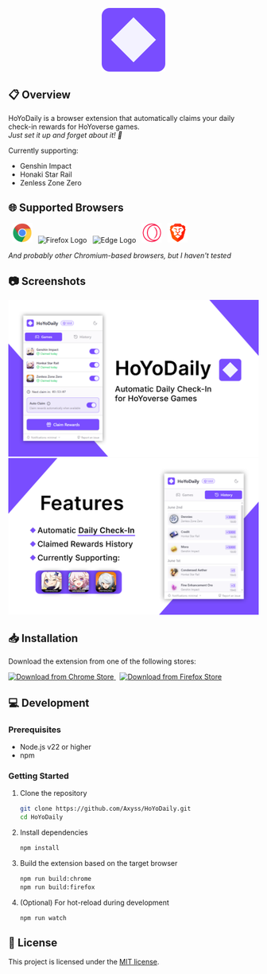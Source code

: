 <p align="center">
  <img src="./public/icon128.png" alt="HoYoDaily Logo" width="128"/>
</p>

## 📋 Overview
HoYoDaily is a browser extension that automatically claims your daily check-in rewards for HoYoverse games.
<br>
_Just set it up and forget about it! 🚀_

Currently supporting:
- Genshin Impact
- Honaki Star Rail
- Zenless Zone Zero

## 🌐 Supported Browsers
&nbsp;
<img src="docs/chrome.svg" width=40 alt="Chrome Logo" />
&nbsp;
<img src="docs/firefox.svg" width=40 alt="Firefox Logo" />
&nbsp;
<img src="docs/edge.svg" width=40 alt="Edge Logo" />
&nbsp;
<img src="docs/opera-gx.svg" width=40 alt="Opera Logo" />
&nbsp;
<img src="docs/brave.svg" width=40 alt="Brave Logo" />
&nbsp;

_And probably other Chromium-based browsers, but I haven't tested_

## 📷 Screenshots
<p float="left">
  <img src="./docs/hoyodaily-full-1.png" width=700 />
  <img src="./docs/hoyodaily-full-2.png" width=700 />
</p>

## 📥 Installation
Download the extension from one of the following stores:
<p float="left">
  <a href="https://chromewebstore.google.com/detail/hoyodaily/ahdcannooodfmkoplicldhfccebmbbem" target="_blank">
    <img src="https://developer.chrome.com/static/docs/webstore/branding/image/UV4C4ybeBTsZt43U4xis.png" alt="Download from Chrome Store" />
  </a>
  &nbsp;
  <a href="https://addons.mozilla.org/es-ES/firefox/addon/hoyodaily_check_in/" target="_blank">
    <img src="https://extensionworkshop.com/assets/img/documentation/publish/get-the-addon-178x60px.dad84b42.png" alt="Download from Firefox Store" />
  </a>
</p>

## 💻 Development

### Prerequisites
- Node.js v22 or higher
- npm

### Getting Started

1. Clone the repository
   ```bash
   git clone https://github.com/Axyss/HoYoDaily.git
   cd HoYoDaily
   ```

2. Install dependencies
   ```bash
   npm install
   ```
   
3. Build the extension based on the target browser
   ```bash
   npm run build:chrome
   npm run build:firefox
   ```

4. (Optional) For hot-reload during development
   ```bash
   npm run watch
   ```

## 📄 License

This project is licensed under the [MIT license](LICENSE).

